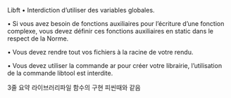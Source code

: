 Libft
• Interdiction d’utiliser des variables globales.

• Si vous avez besoin de fonctions auxiliaires pour l’écriture d’une fonction complexe, vous devez définir ces fonctions auxiliaires en static dans le respect de la Norme.

• Vous devez rendre tout vos fichiers à la racine de votre rendu.

• Vous devez utiliser la commande ar pour créer votre librairie, l’utilisation de la commande libtool est interdite.

3줄 요약
라이브러리파일
함수의 구현
피씬때와 같음
